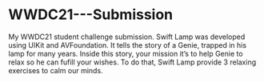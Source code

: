# WWDC21---Submission
My WWDC21 student  challenge submission. Swift Lamp was developed using UIKit and AVFoundation. It tells the story of a Genie, trapped in his lamp for many years. Inside this story, your mission it’s to help Genie to relax so he can fufill your wishes. To do that, Swift Lamp  provide 3 relaxing  exercises to calm our minds.
